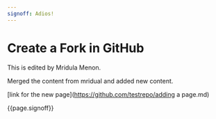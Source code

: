```yaml
---
signoff: Adios!
---
```


# Create a Fork in GitHub

This is edited by Mridula Menon.

Merged the content from mridual and added new content.

[link for the new page](https://github.com/testrepo/adding a page.md)

{{page.signoff}}